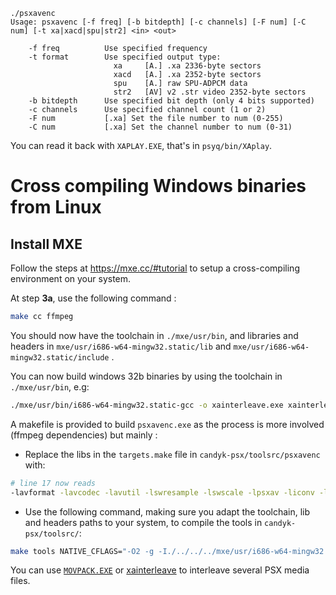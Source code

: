 ```
./psxavenc 
Usage: psxavenc [-f freq] [-b bitdepth] [-c channels] [-F num] [-C num] [-t xa|xacd|spu|str2] <in> <out>

    -f freq          Use specified frequency
    -t format        Use specified output type:
                       xa     [A.] .xa 2336-byte sectors
                       xacd   [A.] .xa 2352-byte sectors
                       spu    [A.] raw SPU-ADPCM data
                       str2   [AV] v2 .str video 2352-byte sectors
    -b bitdepth      Use specified bit depth (only 4 bits supported)
    -c channels      Use specified channel count (1 or 2)
    -F num           [.xa] Set the file number to num (0-255)
    -C num           [.xa] Set the channel number to num (0-31)
```

You can read it back with `XAPLAY.EXE`, that's in `psyq/bin/XAplay`.

# Cross compiling Windows binaries from Linux

## Install MXE

Follow the steps at https://mxe.cc/#tutorial to setup a cross-compiling environment on your system.

At step **3a**, use the following command :

```bash
make cc ffmpeg
```

You should now have the toolchain in `./mxe/usr/bin`, and libraries and headers in `mxe/usr/i686-w64-mingw32.static/lib` and `mxe/usr/i686-w64-mingw32.static/include` .

You can now build windows 32b binaries by using the toolchain in `./mxe/usr/bin`, e.g:

```bash
./mxe/usr/bin/i686-w64-mingw32.static-gcc -o xainterleave.exe xainterleave.c
```

A makefile is provided to build `psxavenc.exe` as the process is more involved (ffmpeg dependencies) but mainly :

  * Replace the libs in the `targets.make` file in `candyk-psx/toolsrc/psxavenc` with:  
```bash
# line 17 now reads  
-lavformat -lavcodec -lavutil -lswresample -lswscale -lpsxav -liconv -lmp3lame -lbz2 -lgnutls -ltasn1 -lhogweed -lgmp -lnettle -lbluray -lfreetype -lpng -lharfbuzz -lfreetype -lxml2 -lz -llzma -lws2_32 -lidn2 -lunistring -lx264 -lvpx -lvorbis -logg -lxvidcore -lcrypt32 -ltheora -ltheoraenc -lopus -lspeex -lopencore-amrwb -lopencore-amrnb -lvo-amrwbenc -lvorbisenc -lole32 -lbcrypt -lncrypt
```  
  * Use the following command, making sure you adapt the toolchain, lib and headers paths to your system, to compile the tools in  `candyk-psx/toolsrc/`:   
```bash
make tools NATIVE_CFLAGS="-O2 -g -I./../../../mxe/usr/i686-w64-mingw32.static/include" NATIVE_LDFLAGS="-O2 -g -L./../../../mxe/usr/i686-w64-mingw32.static/lib" CC=./../../../mxe/usr/bin/i686-w64-mingw32.static-gcc
```  

You can use [`MOVPACK.EXE`](https://psx.arthus.net/tools/pimp-psx.zip) or [xainterleave](https://github.com/ABelliqueux/candyk-psx/tree/master/toolsrc/xainterleave) to interleave several PSX media files.
